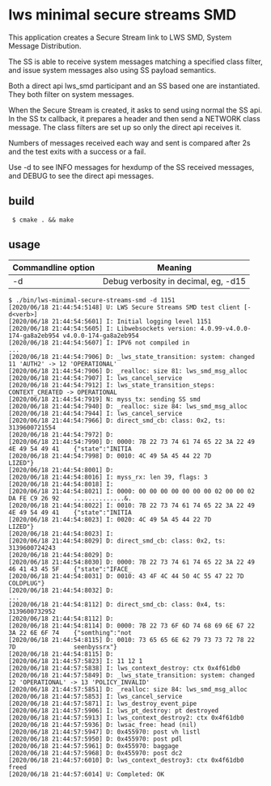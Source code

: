 # lws minimal secure streams SMD

This application creates a Secure Stream link to LWS SMD, System
Message Distribution.

The SS is able to receive system messages matching a specified
class filter, and issue system messages also using SS payload
semantics.

Both a direct api lws_smd participant and an SS based one are instantiated.
They both filter on system messages.

When the Secure Stream is created, it asks to send using normal the SS api.
In the SS tx callback, it prepares a header and then send a NETWORK class
message.  The class filters are set up so only the direct api receives it.

Numbers of messages received each way and sent is compared after 2s and the
test exits with a success or a fail.

Use -d to see INFO messages for hexdump of the SS received messages, and DEBUG
to see the direct api messages.

## build

```
 $ cmake . && make
```

## usage

Commandline option|Meaning
---|---
-d <loglevel>|Debug verbosity in decimal, eg, -d15

```
$ ./bin/lws-minimal-secure-streams-smd -d 1151
[2020/06/18 21:44:54:5148] U: LWS Secure Streams SMD test client [-d<verb>]
[2020/06/18 21:44:54:5601] I: Initial logging level 1151
[2020/06/18 21:44:54:5605] I: Libwebsockets version: 4.0.99-v4.0.0-174-ga8a2eb954 v4.0.0-174-ga8a2eb954
[2020/06/18 21:44:54:5607] I: IPV6 not compiled in
...
[2020/06/18 21:44:54:7906] D: _lws_state_transition: system: changed 11 'AUTH2' -> 12 'OPERATIONAL'
[2020/06/18 21:44:54:7906] D: _realloc: size 81: lws_smd_msg_alloc
[2020/06/18 21:44:54:7907] I: lws_cancel_service
[2020/06/18 21:44:54:7912] I: lws_state_transition_steps: CONTEXT_CREATED -> OPERATIONAL
[2020/06/18 21:44:54:7919] N: myss_tx: sending SS smd
[2020/06/18 21:44:54:7940] D: _realloc: size 84: lws_smd_msg_alloc
[2020/06/18 21:44:54:7944] I: lws_cancel_service
[2020/06/18 21:44:54:7966] D: direct_smd_cb: class: 0x2, ts: 3139600721554
[2020/06/18 21:44:54:7972] D: 
[2020/06/18 21:44:54:7990] D: 0000: 7B 22 73 74 61 74 65 22 3A 22 49 4E 49 54 49 41    {"state":"INITIA
[2020/06/18 21:44:54:7998] D: 0010: 4C 49 5A 45 44 22 7D                               LIZED"}         
[2020/06/18 21:44:54:8001] D: 
[2020/06/18 21:44:54:8016] I: myss_rx: len 39, flags: 3
[2020/06/18 21:44:54:8018] I: 
[2020/06/18 21:44:54:8021] I: 0000: 00 00 00 00 00 00 00 02 00 00 02 DA FE C9 26 92    ..............&.
[2020/06/18 21:44:54:8022] I: 0010: 7B 22 73 74 61 74 65 22 3A 22 49 4E 49 54 49 41    {"state":"INITIA
[2020/06/18 21:44:54:8023] I: 0020: 4C 49 5A 45 44 22 7D                               LIZED"}         
[2020/06/18 21:44:54:8023] I: 
[2020/06/18 21:44:54:8029] D: direct_smd_cb: class: 0x2, ts: 3139600724243
[2020/06/18 21:44:54:8029] D: 
[2020/06/18 21:44:54:8030] D: 0000: 7B 22 73 74 61 74 65 22 3A 22 49 46 41 43 45 5F    {"state":"IFACE_
[2020/06/18 21:44:54:8031] D: 0010: 43 4F 4C 44 50 4C 55 47 22 7D                      COLDPLUG"}      
[2020/06/18 21:44:54:8032] D: 
...
[2020/06/18 21:44:54:8112] D: direct_smd_cb: class: 0x4, ts: 3139600732952
[2020/06/18 21:44:54:8112] D: 
[2020/06/18 21:44:54:8114] D: 0000: 7B 22 73 6F 6D 74 68 69 6E 67 22 3A 22 6E 6F 74    {"somthing":"not
[2020/06/18 21:44:54:8115] D: 0010: 73 65 65 6E 62 79 73 73 72 78 22 7D                seenbyssrx"}    
[2020/06/18 21:44:54:8115] D: 
[2020/06/18 21:44:57:5823] I: 11 12 1
[2020/06/18 21:44:57:5838] I: lws_context_destroy: ctx 0x4f61db0
[2020/06/18 21:44:57:5849] D: _lws_state_transition: system: changed 12 'OPERATIONAL' -> 13 'POLICY_INVALID'
[2020/06/18 21:44:57:5851] D: _realloc: size 84: lws_smd_msg_alloc
[2020/06/18 21:44:57:5853] I: lws_cancel_service
[2020/06/18 21:44:57:5871] I: lws_destroy_event_pipe
[2020/06/18 21:44:57:5906] I: lws_pt_destroy: pt destroyed
[2020/06/18 21:44:57:5913] I: lws_context_destroy2: ctx 0x4f61db0
[2020/06/18 21:44:57:5936] D: lwsac_free: head (nil)
[2020/06/18 21:44:57:5947] D: 0x455970: post vh listl
[2020/06/18 21:44:57:5950] D: 0x455970: post pdl
[2020/06/18 21:44:57:5961] D: 0x455970: baggage
[2020/06/18 21:44:57:5968] D: 0x455970: post dc2
[2020/06/18 21:44:57:6010] D: lws_context_destroy3: ctx 0x4f61db0 freed
[2020/06/18 21:44:57:6014] U: Completed: OK
```